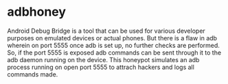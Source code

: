 # adbhoney
Android Debug Bridge is a tool that can be used for various developer purposes on emulated devices or actual phones. But there is a flaw in adb wherein on port 5555 once adb is set up,
no further checks are performed. So, if the port 5555 is exposed adb commands can be sent through it to the adb daemon running on the device. This honeypot simulates an adb process running on open port 5555 to attrach hackers and
logs all commands made.
